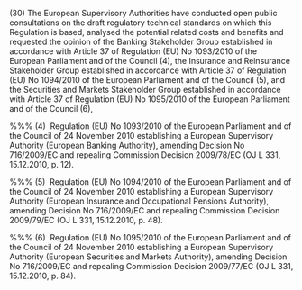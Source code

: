 (30) The European Supervisory Authorities have conducted open public consultations on the draft regulatory technical standards on which this Regulation is based, analysed the potential related costs and benefits and requested the opinion of the Banking Stakeholder Group established in accordance with Article 37 of Regulation (EU) No 1093/2010 of the European Parliament and of the Council (4), the Insurance and Reinsurance Stakeholder Group established in accordance with Article 37 of Regulation (EU) No 1094/2010 of the European Parliament and of the Council (5), and the Securities and Markets Stakeholder Group established in accordance with Article 37 of Regulation (EU) No 1095/2010 of the European Parliament and of the Council (6),

%%% (4)  Regulation (EU) No 1093/2010 of the European Parliament and of the Council of 24 November 2010 establishing a European Supervisory Authority (European Banking Authority), amending Decision No 716/2009/EC and repealing Commission Decision 2009/78/EC (OJ L 331, 15.12.2010, p. 12).

%%% (5)  Regulation (EU) No 1094/2010 of the European Parliament and of the Council of 24 November 2010 establishing a European Supervisory Authority (European Insurance and Occupational Pensions Authority), amending Decision No 716/2009/EC and repealing Commission Decision 2009/79/EC (OJ L 331, 15.12.2010, p. 48).

%%% (6)  Regulation (EU) No 1095/2010 of the European Parliament and of the Council of 24 November 2010 establishing a European Supervisory Authority (European Securities and Markets Authority), amending Decision No 716/2009/EC and repealing Commission Decision 2009/77/EC (OJ L 331, 15.12.2010, p. 84).